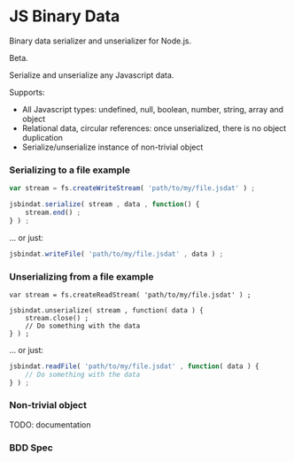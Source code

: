 

# JS Binary Data

Binary data serializer and unserializer for Node.js.

Beta.

Serialize and unserialize any Javascript data.

Supports:

* All Javascript types: undefined, null, boolean, number, string, array and object
* Relational data, circular references: once unserialized, there is no object duplication
* Serialize/unserialize instance of non-trivial object



### Serializing to a file example

```js
var stream = fs.createWriteStream( 'path/to/my/file.jsdat' ) ;

jsbindat.serialize( stream , data , function() {
	stream.end() ;
} ) ;
```

... or just:

```js
jsbindat.writeFile( 'path/to/my/file.jsdat' , data ) ;
```



### Unserializing from a file example

```
var stream = fs.createReadStream( 'path/to/my/file.jsdat' ) ;

jsbindat.unserialize( stream , function( data ) {
	stream.close() ;
	// Do something with the data
} ) ;
```

... or just:

```js
jsbindat.readFile( 'path/to/my/file.jsdat' , function( data ) {
	// Do something with the data
} ) ;
```



### Non-trivial object

TODO: documentation



### BDD Spec

